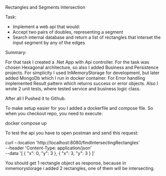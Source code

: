 Rectangles and Segments Intersection

Task:

- Implement a web api that would:
- Accept two pairs of doubles, representing a segment
- Search internal database and return a list of rectangles that interset the input segment by any of the edges

Summary:

For that task I created a .Net App with Api controller. For the task was chosen Hexagonal architecture, so also I added Business and Persistence projects.
For simplicity I used InMemoryStorage for development, but later added MongoDb which I run in docker container.
For Error handling implemented Result pattern which returns success or error objects.
Also I wrote 2 unit tests, where tested service and business logic class.

After all I Pushed it to Github.

To make setup easier for you I added a dockerfile and compose file. So when you checkout repo, you need to execute:

docker compose up

To test the api you have to open postman and send this request:

curl --location 'http://localhost:8080/findIntersectingRectangles' \
--header 'Content-Type: application/json' \
--data '[
{
"x": 0,
"y": 3
},
{
"x": 3,
"y": 3
}
]'

You should get 1 rectangle object as response, because in inmemorystorage i added 2 rectangles, one of them will be intersecting.
